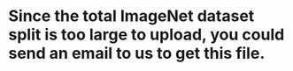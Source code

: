 # Since the total ImageNet dataset split is too large to upload, you could send an email to us to get this file.
